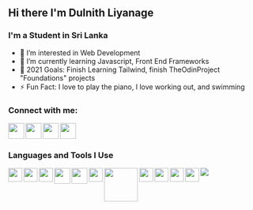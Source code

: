 ## Hi there I'm Dulnith Liyanage

### I'm a Student in Sri Lanka

- 👀 I’m interested in Web Development
- 🌱 I’m currently learning Javascript, Front End Frameworks
- 🥅 2021 Goals: Finish Learning Tailwind, finish TheOdinProject "Foundations" projects
- ⚡ Fun Fact: I love to play the piano, I love working out, and swimming

### Connect with me:

<a href="https://www.instagram.com/dulnith_nethmira/"><img src="https://cdn.cdnlogo.com/logos/i/4/instagram.svg"  width="32px" align="left"></a>
<a href="https://www.facebook.com/dulnith.liyanage/"><img src="https://cdn.cdnlogo.com/logos/f/83/facebook.svg" width="32px" align="left"></a>
<a href="https://twitter.com/DulnithL"><img src="https://cdn.cdnlogo.com/logos/t/96/twitter-icon.svg"   width="32px" align="left"></a>
<a href="https://www.linkedin.com/in/dulnith-liyanage-798261221/"><img src="https://cdn.cdnlogo.com/logos/l/66/linkedin-icon.svg"  width="32px" ></a>

### Languages and Tools I Use

<img src="https://cdn.cdnlogo.com/logos/h/84/html.svg" width="28px" align="left">
<img src="https://cdn.cdnlogo.com/logos/c/18/css.svg" width="28px" align="left">
<img src="https://cdn.cdnlogo.com/logos/j/44/javascript.svg" width="28px" align="left">
<img src="https://cdn.cdnlogo.com/logos/b/74/bootstrap-5.svg" width="32px" align="left">
<img src="https://cdn.cdnlogo.com/logos/t/58/tailwindcss.svg" width="32px" align="left">
<img src="https://cdn.cdnlogo.com/logos/s/90/sass.svg" width="28px" align="left">
<img src="https://cdn.cdnlogo.com/logos/n/88/nodejs.svg" width="68px" align="left">
<img src="https://cdn.cdnlogo.com/logos/p/3/python.svg" width="28px" align="left">
<img src="https://cdn.cdnlogo.com/logos/g/15/git-icon.svg" width="28px" align="left">
<img src="https://cdn.cdnlogo.com/logos/v/82/visual-studio-code.svg"  width="28px" align="left">
<img src="https://cdn.cdnlogo.com/logos/t/12/terminal.svg" width="28px" align="left">

<img align="left" src="https://github-readme-stats.vercel.app/api?username=dulnithLiyanage&show_icons=true&hide_border=true">

<!---
dulnithLiyanage/dulnithLiyanage is a ✨ special ✨ repository because its `README.md` (this file) appears on your GitHub profile.
You can click the Preview link to take a look at your changes.
--->
